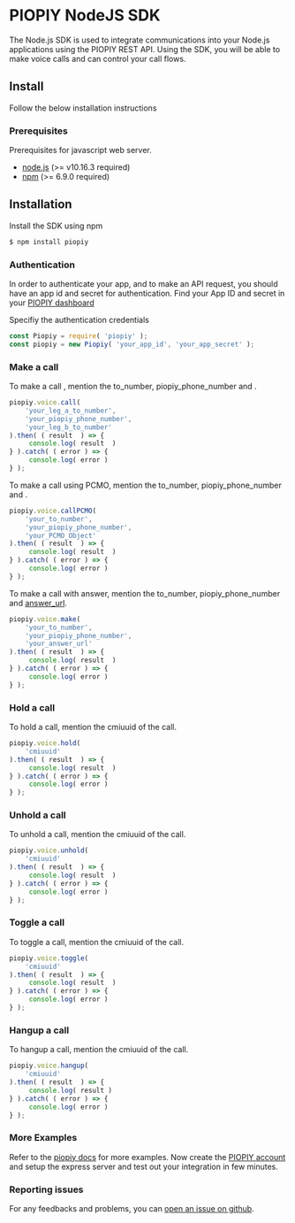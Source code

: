 # PIOPIY NodeJS SDK


The Node.js SDK is used to integrate communications into your Node.js applications using the PIOPIY REST API. Using the SDK, you will be able to make voice calls and can control your call flows.

## Install

Follow the below installation instructions

### Prerequisites

Prerequisites for javascript web server.

- <a href="https://nodejs.org/en/" target="_blank">node.js</a> (>= v10.16.3 required)
- <a href="https://www.npmjs.com/" target="_blank">npm</a> (>= 6.9.0 required)

## Installation

Install the SDK using npm

```bash
$ npm install piopiy
```


### Authentication

In order to authenticate your app, and to make an API request, you should have an app id and secret for authentication. Find your App ID and secret in your <a href="https://doc.telecmi.com/piopiy/docs/build-app#app-id-and-secret" target="_blank">PIOPIY dashboard</a>

Specifiy the authentication credentials 

```javascript
const Piopiy = require( 'piopiy' );
const piopiy = new Piopiy( 'your_app_id', 'your_app_secret' );
```

### Make a call


To make a call , mention the to_number, piopiy_phone_number and .

```javascript
piopiy.voice.call( 
    'your_leg_a_to_number', 
    'your_piopiy_phone_number',
    'your_leg_b_to_number' 
).then( ( result  ) => {
     console.log( result  )
} ).catch( ( error ) => {
     console.log( error )
} );
```

To make a call using PCMO, mention the to_number, piopiy_phone_number and .

```javascript
piopiy.voice.callPCMO( 
    'your_to_number', 
    'your_piopiy_phone_number',
    'your_PCMO_Object' 
).then( ( result  ) => {
     console.log( result  )
} ).catch( ( error ) => {
     console.log( error )
} );
```

To make a call with answer, mention the to_number, piopiy_phone_number and <a href="https://doc.telecmi.com/piopiy/docs/configure-url" target="_blank">answer_url</a>.

```javascript
piopiy.voice.make( 
    'your_to_number', 
    'your_piopiy_phone_number',
    'your_answer_url' 
).then( ( result  ) => {
     console.log( result  )
} ).catch( ( error ) => {
     console.log( error )
} );
```





### Hold a call

To hold a call, mention the cmiuuid of the call.

```javascript
piopiy.voice.hold( 
    'cmiuuid'
).then( ( result  ) => {
     console.log( result  )
} ).catch( ( error ) => {
     console.log( error )
} );
```

### Unhold a call

To unhold a call, mention the cmiuuid of the call.

```javascript
piopiy.voice.unhold( 
    'cmiuuid'
).then( ( result  ) => {
     console.log( result  )
} ).catch( ( error ) => {
     console.log( error )
} );
```

### Toggle a call

To toggle a call, mention the cmiuuid of the call.

```javascript
piopiy.voice.toggle( 
    'cmiuuid'
).then( ( result  ) => {
     console.log( result  )
} ).catch( ( error ) => {
     console.log( error )
} );
```
### Hangup a call

To hangup a call, mention the cmiuuid of the call.

```javascript
piopiy.voice.hangup( 
    'cmiuuid'
).then( ( result  ) => {
     console.log( result )
} ).catch( ( error ) => {
     console.log( error )
} );
```

### More Examples

Refer to the <a href="https://doc.telecmi.com/piopiy/docs/pcmo-overview" target="_blank">piopiy docs</a> for more examples. Now create the <a href="https://doc.telecmi.com/piopiy/docs/get-started#signup" target="_blank">PIOPIY account</a> and setup the express server and test out your integration in few minutes.

### Reporting issues

For any feedbacks and problems, you can <a href="https://github.com/telecmi/piopiy_node/issues" >open an issue on github</a>.



